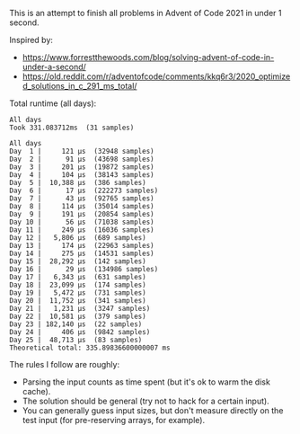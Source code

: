 This is an attempt to finish all problems in Advent of Code 2021 in under 1 second. 

Inspired by:
* https://www.forrestthewoods.com/blog/solving-advent-of-code-in-under-a-second/
* https://old.reddit.com/r/adventofcode/comments/kkq6r3/2020_optimized_solutions_in_c_291_ms_total/


Total runtime (all days):
```
All days
Took 331.083712ms  (31 samples)
```

```
All days
Day  1 |     121 µs  (32948 samples)
Day  2 |      91 µs  (43698 samples)
Day  3 |     201 µs  (19872 samples)
Day  4 |     104 µs  (38143 samples)
Day  5 |  10,388 µs  (386 samples)
Day  6 |      17 µs  (222273 samples)
Day  7 |      43 µs  (92765 samples)
Day  8 |     114 µs  (35014 samples)
Day  9 |     191 µs  (20854 samples)
Day 10 |      56 µs  (71038 samples)
Day 11 |     249 µs  (16036 samples)
Day 12 |   5,806 µs  (689 samples)
Day 13 |     174 µs  (22963 samples)
Day 14 |     275 µs  (14531 samples)
Day 15 |  28,292 µs  (142 samples)
Day 16 |      29 µs  (134986 samples)
Day 17 |   6,343 µs  (631 samples)
Day 18 |  23,099 µs  (174 samples)
Day 19 |   5,472 µs  (731 samples)
Day 20 |  11,752 µs  (341 samples)
Day 21 |   1,231 µs  (3247 samples)
Day 22 |  10,581 µs  (379 samples)
Day 23 | 182,140 µs  (22 samples)
Day 24 |     406 µs  (9842 samples)
Day 25 |  48,713 µs  (83 samples)
Theoretical total: 335.89836600000007 ms
```

The rules I follow are roughly:
* Parsing the input counts as time spent (but it's ok to warm the disk cache).
* The solution should be general (try not to hack for a certain input).
* You can generally guess input sizes, but don't measure directly on the test input (for pre-reserving arrays, for example).
